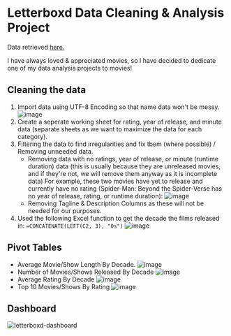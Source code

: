 # Letterboxd Data Cleaning & Analysis Project
Data retrieved [here.](https://www.kaggle.com/datasets/gsimonx37/letterboxd)

I have always loved & appreciated movies, so I have decided to dedicate one of my data analysis projects to movies!

## Cleaning the data
1. Import data using UTF-8 Encoding so that name data won't be messy.
   ![image](https://github.com/andytcodes/Letterboxd-Data-Cleaning-Analysis-Project/assets/66580474/89058e78-915f-4d62-bc97-e5cfea70e83d)
2. Create a seperate working sheet for rating, year of release, and minute data (separate sheets as we want to maximize the data for each category).
3. Filtering the data to find irregularities and fix tbem (where possible) / Removing unneeded data.
    -   Removing data with no ratings, year of release, or minute (runtime duration) data (this is usually because they are unreleased movies, and if they're not, we will remove them anyway as it is incomplete data) For example, these two movies have yet to release and currently have no rating (Spider-Man: Beyond the Spider-Verse has no year of release, rating, or runtime duration):
      ![image](https://github.com/andytcodes/Letterboxd-Data-Cleaning-Analysis-Project/assets/66580474/32739422-efd7-48b4-bfec-d66bc935906d)
    - Removing Tagline & Description Columns as these will not be needed for our purposes.
4. Used the following Excel function to get the decade the films released in: `=CONCATENATE(LEFT(C2, 3), "0s")` ![image](https://github.com/andytcodes/Letterboxd-Data-Cleaning-Analysis-Project/assets/66580474/e9c089b8-0c5c-42fe-913b-cd8d10454706)

## Pivot Tables
- Average Movie/Show Length By Decade. ![image](https://github.com/andytcodes/Letterboxd-Data-Cleaning-Analysis-Project/assets/66580474/36283fa8-daf2-4688-ba17-8dedaab9ce64) 
- Number of Movies/Shows Released By Decade ![image](https://github.com/andytcodes/Letterboxd-Data-Cleaning-Analysis-Project/assets/66580474/482e1088-d550-40c6-8585-f1a1bdc99011)
- Average Rating By Decade ![image](https://github.com/andytcodes/Letterboxd-Data-Cleaning-Analysis-Project/assets/66580474/412f48c2-d933-4492-be63-c20b4d032994)
- Top 10 Movies/Shows By Rating ![image](https://github.com/andytcodes/Letterboxd-Data-Cleaning-Analysis-Project/assets/66580474/b680bdfa-0301-406d-aa6c-44d7c96f36b7)

## Dashboard
![letterboxd-dashboard](https://github.com/andytcodes/Letterboxd-Data-Cleaning-Analysis-Project/assets/66580474/3488ef7c-f9f6-412f-babc-1e17e098c5b1)



